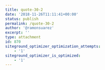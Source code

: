 ```yaml
---
title: quote-30-2
date: '2018-11-26T11:11:41+00:00'
status: publish
permalink: /quote-30-2
author: '@ramonsuarez'
excerpt: ''
type: attachment
id: 870
siteground_optimizer_optimization_attempts:
    - '1'
siteground_optimizer_is_optimized:
    - '1'
---
```

<!DOCTYPE html PUBLIC "-//W3C//DTD HTML 4.0 Transitional//EN" "http://www.w3.org/TR/REC-html40/loose.dtd">
<?xml encoding="UTF-8">
